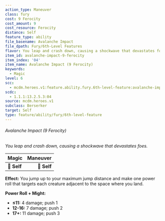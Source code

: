 ```yaml
---
action_type: Maneuver
class: fury
cost: 9 Ferocity
cost_amount: 9
cost_resource: Ferocity
distance: Self
feature_type: ability
file_basename: Avalanche Impact
file_dpath: Fury/6th-Level Features
flavor: You leap and crash down, causing a shockwave that devastates foes.
item_id: avalanche-impact-9-ferocity
item_index: '04'
item_name: Avalanche Impact (9 Ferocity)
keywords:
  - Magic
level: 6
scc:
  - mcdm.heroes.v1:feature.ability.fury.6th-level-feature:avalanche-impact-9-ferocity
scdc:
  - 1.1.1:13.2.5.3:04
source: mcdm.heroes.v1
subclass: Berserker
target: Self
type: feature/ability/fury/6th-level-feature
---
```


###### Avalanche Impact (9 Ferocity)

*You leap and crash down, causing a shockwave that devastates foes.*

| **Magic**   | **Maneuver** |
| ----------- | -----------: |
| **📏 Self** |  **🎯 Self** |

**Effect:** You jump up to your maximum jump distance and make one power roll that targets each creature adjacent to the space where you land.

**Power Roll + Might:**

- **≤11:** 4 damage; push 1
- **12-16:** 7 damage; push 2
- **17+:** 11 damage; push 3
